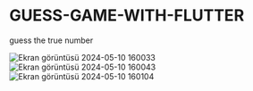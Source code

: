 # GUESS-GAME-WITH-FLUTTER
 guess the true number
 
![Ekran görüntüsü 2024-05-10 160033](https://github.com/MustafaOzkaya1/GUESS-GAME-WITH-FLUTTER/assets/115730418/9d833ab3-2bc1-429d-9b90-30f879d663f1)
![Ekran görüntüsü 2024-05-10 160043](https://github.com/MustafaOzkaya1/GUESS-GAME-WITH-FLUTTER/assets/115730418/b55cd086-dbf6-4bb6-b6b2-a25b20dc6519)
![Ekran görüntüsü 2024-05-10 160104](https://github.com/MustafaOzkaya1/GUESS-GAME-WITH-FLUTTER/assets/115730418/6358ee2a-b29c-4730-a3f2-a005bc021ce6)
